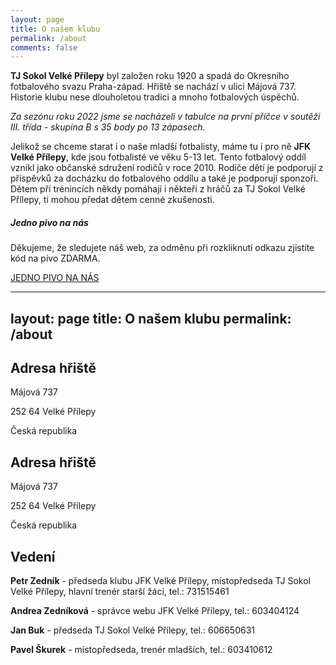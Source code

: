 ```yaml
---
layout: page
title: O našem klubu
permalink: /about
comments: false
---
```


<div class="row justify-content-between">
<div class="col-md-8 pr-5">

<p><b>TJ Sokol Velké Přílepy</b> byl založen roku 1920 a spadá do Okresního fotbalového svazu Praha-západ. Hřiště se nachází v ulici Májová 737. Historie klubu nese dlouholetou tradici a mnoho fotbalových úspěchů.</p>
  
<p><i>Za sezónu roku 2022 jsme se nacházeli v tabulce na první příčce v soutěži III. třída - skupina B s 35 body po 13 zápasech.</i></p>
  

<p>Jelikož se chceme starat i o naše mladší fotbalisty, máme tu i pro ně <b>JFK Velké Přílepy</b>, kde jsou fotbalisté ve věku 5-13 let. Tento fotbalový oddíl vznikl jako občanské sdružení rodičů v roce 2010. Rodiče dětí je podporují z příspěvků za docházku do fotbalového oddílu a také je podporují sponzoři. Dětem při trénincích někdy pomáhají i někteří z hráčů za TJ Sokol Velké Přílepy, ti mohou předat dětem cenné zkušenosti.</p>

</div>

<div class="col-md-4">

<div class="sticky-top sticky-top-80">
<h5>Jedno pivo na nás</h5>

<p>Děkujeme, že sledujete náš web, za odměnu při rozkliknutí odkazu zjistíte kód na pivo ZDARMA.</p>
  

<a href="https://tynkagottwaldova.github.io/velke-prilepy/pivo" class="btn btn-danger">JEDNO PIVO NA NÁS</a>

</div>
  

---
layout: page
title: O našem klubu
permalink: /about
---
  
<div class="row justify-content-between">
<div class="col-md-8 pr-5">

<h2>Adresa hřiště</h2>
  <p>Májová 737</p>
  <p>252 64 Velké Přílepy</p>
  <p>Česká republika</p>
  
<h2>Adresa hřiště</h2>
  <p>Májová 737</p>
  <p>252 64 Velké Přílepy</p>
  <p>Česká republika</p>

<h2>Vedení</h2>
  <p><b>Petr Zedník</b> - předseda klubu JFK Velké Přílepy, místopředseda TJ Sokol Velké Přílepy, hlavní trenér starší žáci, tel.: 731515461</p>
  <p><b>Andrea Zedníková</b> - správce webu JFK Velké Přílepy, tel.: 603404124</p>
  <p><b>Jan Buk</b> - předseda TJ Sokol Velké Přílepy, tel.: 606650631</p>
  <p><b>Pavel Škurek</b> - místopředseda, trenér mladších, tel.: 603410612</p>
  
</div>

